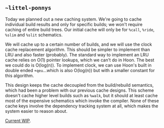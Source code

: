 ## `~littel-ponnys`
Today we planned out a new caching system. We're going to cache individual
build results and only for specific builds; we won't require caching of entire
build trees. Our initial cache will only be for `%call`, `%ride`, `%slim` and
`%slit` schematics.

We will cache up to a certain number of builds, and we will use the clock cache
replacement algorithm. This should be simpler to implement than LRU and also
faster (probably). The standard way to implement an LRU cache relies on O(1)
pointer lookups, which we can't do in Hoon. The best we could do is
O(log(n)). To implement clock, we can use Hoon's built in double ended
`+qeu`...which is also O(log(n)) but with a smaller constant for this algorithm.

This design keeps the cache decoupled from the build/rebuild semantics, which
had been a problem with our previous cache designs. This scheme doesn't cache
higher level builds such as `%walk`, but it should at least cache most of the
expensive schematics which invoke the compiler. None of these cache keys
involve the dependency tracking system at all, which makes the system easier to
reason about.

[Current WIP](https://github.com/urbit/arvo/commit/dcedf1c8d9bc32984a4798e731581c0b1925a47a).
